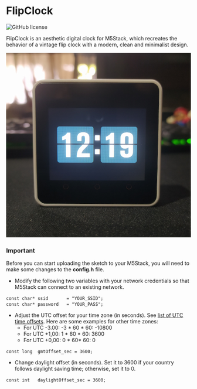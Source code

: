 # FlipClock

![GitHub license](https://img.shields.io/badge/MIT-blue?style=flat-square&label=License)

FlipClock is an aesthetic digital clock for M5Stack, which recreates the behavior of a vintage flip clock with a modern, clean and minimalist design.

![FlipClock](image/FlipClock.jpg)


### Important

Before you can start uploading the sketch to your M5Stack, you will need to make some changes to the **config.h** file.

* Modify the following two variables with your network credentials so that M5Stack can connect to an existing network.
```
const char* ssid       = "YOUR_SSID";
const char* password   = "YOUR_PASS";
```

* Adjust the UTC offset for your time zone (in seconds). See [list of UTC time offsets](https://en.wikipedia.org/wiki/List_of_UTC_offsets). Here are some examples for other time zones:
    * For UTC -3.00: -3 * 60 * 60: -10800
    * For UTC +1,00: 1 * 60 * 60: 3600
    * For UTC +0,00: 0 * 60* 60: 0

```
const long  gmtOffset_sec = 3600;
```

* Change daylight offset (in seconds). Set it to 3600 if your country follows daylight saving time; otherwise, set it to 0.
```
const int   daylightOffset_sec = 3600;
```
